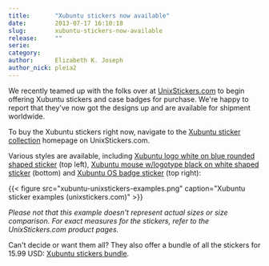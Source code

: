 ```yaml
---
title:       "Xubuntu stickers now available"
date:        2013-07-17 16:10:18
slug:        xubuntu-stickers-now-available
release:     ""
serie:       
category:    
author:      Elizabeth K. Joseph
author_nick: pleia2
---
```


We recently teamed up with the folks over at [UnixStickers.com](http://www.unixstickers.com) to begin offering Xubuntu stickers and case badges for purchase. We're happy to report that they've now got the designs up and are available for shipment worldwide.

To buy the Xubuntu stickers right now, navigate to the [Xubuntu sticker collection](http://www.unixstickers.com/xubuntu) homepage on UnixStickers.com.

Various styles are available, including [Xubuntu logo white on blue rounded shaped sticker](http://www.unixstickers.com/xubuntu/xubuntu-linux-blue-rounded-shaped-sticker) (top left), [Xubuntu mouse w/logotype black on white shaped sticker](http://www.unixstickers.com/xubuntu/xubuntu-linux-white-logo-with-type-shaped-sticker) (bottom) and [Xubuntu OS badge sticker](http://www.unixstickers.com/xubuntu/xubuntu-linux-os-badge-sticker) (top right):

{{< figure src="xubuntu-unixstickers-examples.png" caption="Xubuntu sticker examples (unixstickers.com)" >}}

*Please not that this example doesn't represent actual sizes or size comparison. For exact measures for the stickers, refer to the UnixStickers.com product pages.*

Can't decide or want them all? They also offer a bundle of all the stickers for 15.99 USD: [Xubuntu stickers bundle](http://www.unixstickers.com/xubuntu?product_id=221).
